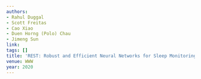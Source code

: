```yaml
---
authors:
- Rahul Duggal
- Scott Freitas
- Cao Xiao
- Duen Horng (Polo) Chau
- Jimeng Sun
link:
tags: []
title: 'REST: Robust and Efficient Neural Networks for Sleep Monitoring in the Wild.'
venue: WWW
year: 2020
---
```


